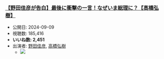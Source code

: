 ### [【野田佳彦が告白】最後に衝撃の一言！なぜいま総理に？【高橋弘樹】](https://www.youtube.com/watch?v=no_orox_WOI)
-   公開日: 2024-09-09
-   視聴数: 185,416
-   **いいね数: 2,451**
-   出演者: [野田佳彦](/rehacq_fan/people/野田佳彦 "wikilink"), [高橋弘樹](/rehacq_fan/people/高橋弘樹 "wikilink")
    - [![](https://img.youtube.com/vi/no_orox_WOI/hqdefault.jpg)](https://www.youtube.com/watch?v=no_orox_WOI)

